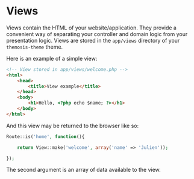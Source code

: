 Views
=====
Views contain the HTML of your website/application. They provide a convenient way of separating your controller and domain logic from your presentation logic. Views are stored in the `app/views` directory of your `themosis-theme` theme.

Here is an example of a simple view:
```html
<!-- View stored in app/views/welcome.php -->
<html>
	<head>
		<title>View example</title>
	</head>
	<body>
		<h1>Hello, <?php echo $name; ?></h1>
	</body>
</html>
```

And this view may be returned to the browser like so:
```php
Route::is('home', function(){

	return View::make('welcome', array('name' => 'Julien'));

});
```

The second argument is an array of data available to the view.